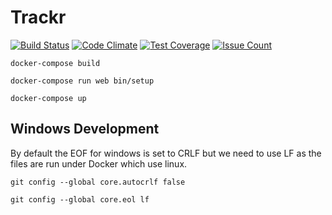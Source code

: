# Trackr

[![Build Status](https://travis-ci.org/ahmetabdi/trackr.svg?branch=master)](https://travis-ci.org/ahmetabdi/trackr)
[![Code Climate](https://codeclimate.com/github/ahmetabdi/trackr/badges/gpa.svg)](https://codeclimate.com/github/ahmetabdi/trackr)
[![Test Coverage](https://codeclimate.com/github/ahmetabdi/trackr/badges/coverage.svg)](https://codeclimate.com/github/ahmetabdi/trackr/coverage)
[![Issue Count](https://codeclimate.com/github/ahmetabdi/trackr/badges/issue_count.svg)](https://codeclimate.com/github/ahmetabdi/trackr)

`docker-compose build`

`docker-compose run web bin/setup`

`docker-compose up`

## Windows Development

By default the EOF for windows is set to CRLF but we need to use LF as the files are run under Docker which use linux.

`git config --global core.autocrlf false`

`git config --global core.eol lf`
